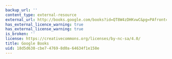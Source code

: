 ```yaml
---
backup_url: ''
content_type: external-resource
external_url: http://books.google.com/books?id=QT8W4zDHKvwC&pg=PAfrontcover
has_external_licence_warning: true
has_external_license_warning: true
is_broken: ''
license: https://creativecommons.org/licenses/by-nc-sa/4.0/
title: Google Books
uid: 18d5d638-cbe7-4769-8d0a-64634f1e158e
---
```

